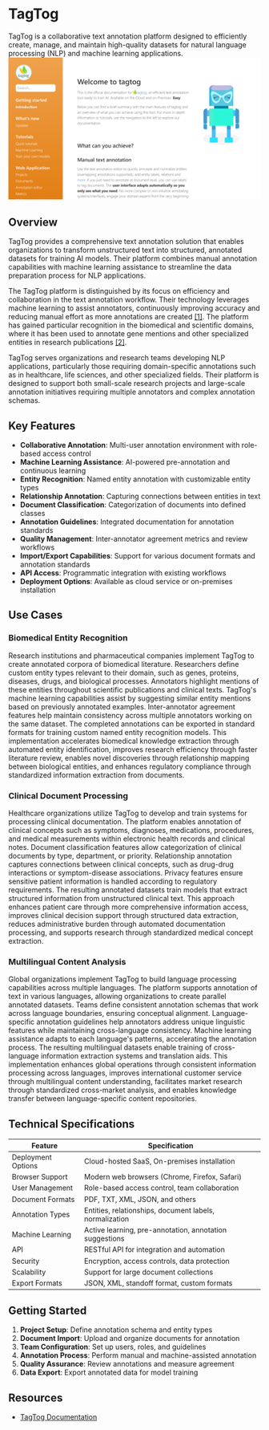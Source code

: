 
# TagTog

TagTog is a collaborative text annotation platform designed to efficiently create, manage, and maintain high-quality datasets for natural language processing (NLP) and machine learning applications.
![TagTog](./assets/tagtog.png)

## Overview

TagTog provides a comprehensive text annotation solution that enables organizations to transform unstructured text into structured, annotated datasets for training AI models. Their platform combines manual annotation capabilities with machine learning assistance to streamline the data preparation process for NLP applications.

The TagTog platform is distinguished by its focus on efficiency and collaboration in the text annotation workflow. Their technology leverages machine learning to assist annotators, continuously improving accuracy and reducing manual effort as more annotations are created [[1]](https://docs.tagtog.com/). The platform has gained particular recognition in the biomedical and scientific domains, where it has been used to annotate gene mentions and other specialized entities in research publications [[2]](https://pmc.ncbi.nlm.nih.gov/articles/PMC3978375/).

TagTog serves organizations and research teams developing NLP applications, particularly those requiring domain-specific annotations such as in healthcare, life sciences, and other specialized fields. Their platform is designed to support both small-scale research projects and large-scale annotation initiatives requiring multiple annotators and complex annotation schemas.

## Key Features

- **Collaborative Annotation**: Multi-user annotation environment with role-based access control
- **Machine Learning Assistance**: AI-powered pre-annotation and continuous learning
- **Entity Recognition**: Named entity annotation with customizable entity types
- **Relationship Annotation**: Capturing connections between entities in text
- **Document Classification**: Categorization of documents into defined classes
- **Annotation Guidelines**: Integrated documentation for annotation standards
- **Quality Management**: Inter-annotator agreement metrics and review workflows
- **Import/Export Capabilities**: Support for various document formats and annotation standards
- **API Access**: Programmatic integration with existing workflows
- **Deployment Options**: Available as cloud service or on-premises installation

## Use Cases

### Biomedical Entity Recognition

Research institutions and pharmaceutical companies implement TagTog to create annotated corpora of biomedical literature. Researchers define custom entity types relevant to their domain, such as genes, proteins, diseases, drugs, and biological processes. Annotators highlight mentions of these entities throughout scientific publications and clinical texts. TagTog's machine learning capabilities assist by suggesting similar entity mentions based on previously annotated examples. Inter-annotator agreement features help maintain consistency across multiple annotators working on the same dataset. The completed annotations can be exported in standard formats for training custom named entity recognition models. This implementation accelerates biomedical knowledge extraction through automated entity identification, improves research efficiency through faster literature review, enables novel discoveries through relationship mapping between biological entities, and enhances regulatory compliance through standardized information extraction from documents.

### Clinical Document Processing

Healthcare organizations utilize TagTog to develop and train systems for processing clinical documentation. The platform enables annotation of clinical concepts such as symptoms, diagnoses, medications, procedures, and medical measurements within electronic health records and clinical notes. Document classification features allow categorization of clinical documents by type, department, or priority. Relationship annotation captures connections between clinical concepts, such as drug-drug interactions or symptom-disease associations. Privacy features ensure sensitive patient information is handled according to regulatory requirements. The resulting annotated datasets train models that extract structured information from unstructured clinical text. This approach enhances patient care through more comprehensive information access, improves clinical decision support through structured data extraction, reduces administrative burden through automated documentation processing, and supports research through standardized medical concept extraction.

### Multilingual Content Analysis

Global organizations implement TagTog to build language processing capabilities across multiple languages. The platform supports annotation of text in various languages, allowing organizations to create parallel annotated datasets. Teams define consistent annotation schemas that work across language boundaries, ensuring conceptual alignment. Language-specific annotation guidelines help annotators address unique linguistic features while maintaining cross-language consistency. Machine learning assistance adapts to each language's patterns, accelerating the annotation process. The resulting multilingual datasets enable training of cross-language information extraction systems and translation aids. This implementation enhances global operations through consistent information processing across languages, improves international customer service through multilingual content understanding, facilitates market research through standardized cross-market analysis, and enables knowledge transfer between language-specific content repositories.

## Technical Specifications

| Feature | Specification |
|---------|---------------|
| Deployment Options | Cloud-hosted SaaS, On-premises installation |
| Browser Support | Modern web browsers (Chrome, Firefox, Safari) |
| User Management | Role-based access control, team collaboration |
| Document Formats | PDF, TXT, XML, JSON, and others |
| Annotation Types | Entities, relationships, document labels, normalization |
| Machine Learning | Active learning, pre-annotation, annotation suggestions |
| API | RESTful API for integration and automation |
| Security | Encryption, access controls, data protection |
| Scalability | Support for large document collections |
| Export Formats | JSON, XML, standoff format, custom formats |

## Getting Started

1. **Project Setup**: Define annotation schema and entity types
2. **Document Import**: Upload and organize documents for annotation
3. **Team Configuration**: Set up users, roles, and guidelines
4. **Annotation Process**: Perform manual and machine-assisted annotation
5. **Quality Assurance**: Review annotations and measure agreement
6. **Data Export**: Export annotated data for model training

## Resources

- [TagTog Documentation](https://docs.tagtog.com/)
